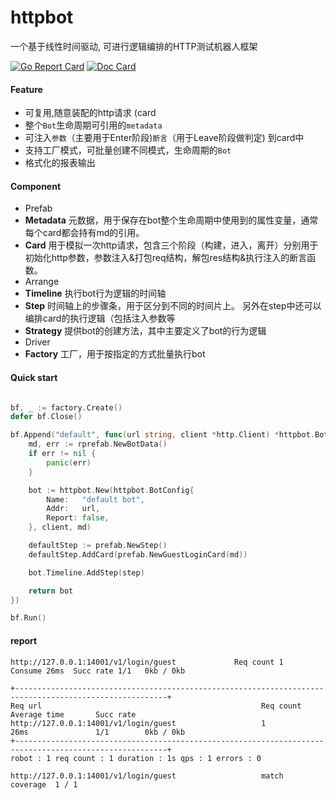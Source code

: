# httpbot
一个基于线性时间驱动, 可进行逻辑编排的HTTP测试机器人框架

[![Go Report Card](https://goreportcard.com/badge/github.com/pojol/httpbot)](https://goreportcard.com/report/github.com/pojol/httpbot)
[![Doc Card](https://img.shields.io/badge/httpbot-doc-2ca5e0?style=flat&logo=appveyor)](https://pojol.gitbook.io/httpbot/)

#### Feature
* 可复用,随意装配的http请求 (card
* 整个`Bot`生命周期可引用的`metadata`
* 可注入`参数`（主要用于Enter阶段)`断言`（用于Leave阶段做判定) 到card中
* 支持工厂模式，可批量创建不同模式，生命周期的`Bot`
* 格式化的报表输出

#### Component
* Prefab
 * **Metadata** 元数据，用于保存在bot整个生命周期中使用到的属性变量，通常每个card都会持有md的引用。
 * **Card** 用于模拟一次http请求，包含三个阶段（构建，进入，离开）分别用于初始化http参数，参数注入&打包req结构，解包res结构&执行注入的断言函数。
* Arrange
 * **Timeline** 执行bot行为逻辑的时间轴
 * **Step** 时间轴上的步骤条，用于区分到不同的时间片上。 另外在step中还可以编排card的执行逻辑（包括注入参数等
 * **Strategy** 提供bot的创建方法，其中主要定义了bot的行为逻辑
* Driver
 * **Factory** 工厂，用于按指定的方式批量执行bot

#### Quick start
```go

bf, _ := factory.Create()
defer bf.Close()

bf.Append("default", func(url string, client *http.Client) *httpbot.Bot {
	md, err := rprefab.NewBotData()
	if err != nil {
		panic(err)
	}

	bot := httpbot.New(httpbot.BotConfig{
		Name:   "default bot",
		Addr:   url,
		Report: false,
	}, client, md)

	defaultStep := prefab.NewStep()
	defaultStep.AddCard(prefab.NewGuestLoginCard(md))

	bot.Timeline.AddStep(step)

	return bot
})

bf.Run()

```


#### report
```shell
http://127.0.0.1:14001/v1/login/guest             Req count 1     Consume 26ms  Succ rate 1/1   0kb / 0kb

+--------------------------------------------------------------------------------------------------------+
Req url                                                 Req count       Average time       Succ rate
http://127.0.0.1:14001/v1/login/guest                   1               26ms               1/1        0kb / 0kb
+--------------------------------------------------------------------------------------------------------+
robot : 1 req count : 1 duration : 1s qps : 1 errors : 0

http://127.0.0.1:14001/v1/login/guest                   match
coverage  1 / 1
```